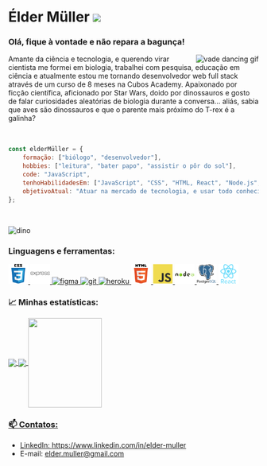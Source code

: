 # Élder Müller <img src=https://user-images.githubusercontent.com/94017088/170396915-44a293fa-9180-421d-b6e8-8691e934fb24.gif width="29px">

### Olá, fique à vontade e não repara a bagunça!  

<img align="right" padding-left= "0px" alt="vade dancing gif" src="https://user-images.githubusercontent.com/94017088/170401486-bd4b00b5-7128-4fb3-8900-9d658daf6494.gif">

Amante da ciência e tecnologia, e querendo virar cientista me formei em biologia, trabalhei com pesquisa, educação em ciência e atualmente estou me tornando desenvolvedor web full stack através de um curso de 8 meses na Cubos Academy.
Apaixonado por ficção científica, aficionado por Star Wars, doido por dinossauros e gosto de falar curiosidades aleatórias de biologia durante a conversa... aliás, sabia que aves são dinossauros e que o parente mais próximo do T-rex é a galinha?

<br>

```javascript
const elderMüller = {
    formação: ["biólogo", "desenvolvedor"],
    hobbies: ["leitura", "bater papo", "assistir o pôr do sol"],
    code: "JavaScript",
    tenhoHabilidadesEm: ["JavaScript", "CSS", "HTML, React", "Node.js", "PostgreSQL", "Git"],
    objetivoAtual: "Atuar na mercado de tecnologia, e usar todo conhecimento adquirido até aqui para transformação de realidades"
};
```

<br>

![dino](https://user-images.githubusercontent.com/94017088/170399592-32c9a6b9-c4ec-46b5-8c35-ecdfe97c6d27.gif)

### Linguagens e ferramentas:

<p align="left"> <a href="https://www.w3schools.com/css/" target="_blank"> <img src="https://raw.githubusercontent.com/devicons/devicon/master/icons/css3/css3-original-wordmark.svg" alt="css3" width="40" height="40"/> </a> <a href="https://expressjs.com" target="_blank"> <img src="https://raw.githubusercontent.com/devicons/devicon/master/icons/express/express-original-wordmark.svg" alt="express" width="40" height="40"/> </a> <a href="https://www.figma.com/" target="_blank"> <img src="https://www.vectorlogo.zone/logos/figma/figma-icon.svg" alt="figma" width="40" height="40"/> </a> <a href="https://git-scm.com/" target="_blank"> <img src="https://www.vectorlogo.zone/logos/git-scm/git-scm-icon.svg" alt="git" width="40" height="40"/> </a> <a href="https://heroku.com" target="_blank"> <img src="https://www.vectorlogo.zone/logos/heroku/heroku-icon.svg" alt="heroku" width="40" height="40"/> </a> <a href="https://www.w3.org/html/" target="_blank"> <img src="https://raw.githubusercontent.com/devicons/devicon/master/icons/html5/html5-original-wordmark.svg" alt="html5" width="40" height="40"/> </a> <a href="https://developer.mozilla.org/en-US/docs/Web/JavaScript" target="_blank"> <img src="https://raw.githubusercontent.com/devicons/devicon/master/icons/javascript/javascript-original.svg" alt="javascript" width="40" height="40"/> </a> <a href="https://nodejs.org" target="_blank"> <img src="https://raw.githubusercontent.com/devicons/devicon/master/icons/nodejs/nodejs-original-wordmark.svg" alt="nodejs" width="40" height="40"/> </a> <a href="https://www.postgresql.org" target="_blank"> <img src="https://raw.githubusercontent.com/devicons/devicon/master/icons/postgresql/postgresql-original-wordmark.svg" alt="postgresql" width="40" height="40"/> </a> <a href="https://reactjs.org/" target="_blank"> <img src="https://raw.githubusercontent.com/devicons/devicon/master/icons/react/react-original-wordmark.svg" alt="react" width="40" height="40"/> </a> </p>

### 📈 Minhas estatísticas:

<div>
  <a href="https://github.com/eldermuller">
  <img height="160em"   align="center" src="https://github-readme-stats.vercel.app/api?username=eldermuller&show_icons=true&theme=react&include_all_commits=true&count_private=true"/>
  <img height="160em"  align="center" src="https://github-readme-stats.vercel.app/api/top-langs/?username=eldermuller&layout=compact&langs_count=7&theme=react" />

  <img align="center" width="148" height="180" src="https://media1.tenor.com/images/68e8337fb4eb7e40645d832c64762a8b/tenor.gif?itemid=19443613">
</div>
    
### 📫 Contatos:
- LinkedIn: https://www.linkedin.com/in/elder-muller
- E-mail: elder.muller@gmail.com
